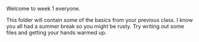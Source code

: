 Welcome to week 1 everyone. 

This folder will contain some of the basics from your previous class. I know you all had a summer break so you might be rusty. Try writing out some files and getting your hands warmed up.
